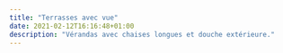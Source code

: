 ```yaml
---
title: "Terrasses avec vue"
date: 2021-02-12T16:16:48+01:00
description: "Vérandas avec chaises longues et douche extérieure."
---
```



